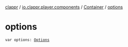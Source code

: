 [clappr](../../index.md) / [io.clappr.player.components](../index.md) / [Container](index.md) / [options](./options.md)

# options

`var options: `[`Options`](../../io.clappr.player.base/-options/index.md)